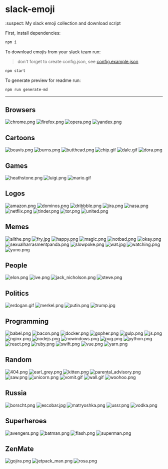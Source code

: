 
# slack-emoji
:suspect: My slack emoji collection and download script

First, install dependencies:
```sh
npm i
```

To download emojis from your slack team run:
> don't forget to create config.json, see [config.example.json](config.example.json)

```sh
npm start
```

To generate preview for readme run:
```sh
npm run generate-md
```

---

## Browsers

![chrome.png](emojis/Browsers/chrome.png)
![firefox.png](emojis/Browsers/firefox.png)
![opera.png](emojis/Browsers/opera.png)
![yandex.png](emojis/Browsers/yandex.png)

## Cartoons

![beavis.png](emojis/Cartoons/beavis.png)
![burns.png](emojis/Cartoons/burns.png)
![butthead.png](emojis/Cartoons/butthead.png)
![chip.gif](emojis/Cartoons/chip.gif)
![dale.gif](emojis/Cartoons/dale.gif)
![dora.png](emojis/Cartoons/dora.png)

## Games

![heathstone.png](emojis/Games/heathstone.png)
![luigi.png](emojis/Games/luigi.png)
![mario.gif](emojis/Games/mario.gif)

## Logos

![amazon.png](emojis/Logos/amazon.png)
![dominos.png](emojis/Logos/dominos.png)
![dribbble.png](emojis/Logos/dribbble.png)
![jira.png](emojis/Logos/jira.png)
![nasa.png](emojis/Logos/nasa.png)
![netflix.png](emojis/Logos/netflix.png)
![tinder.png](emojis/Logos/tinder.png)
![tor.png](emojis/Logos/tor.png)
![united.png](emojis/Logos/united.png)

## Memes

![allthe.png](emojis/Memes/allthe.png)
![fry.jpg](emojis/Memes/fry.jpg)
![happy.png](emojis/Memes/happy.png)
![magic.png](emojis/Memes/magic.png)
![notbad.png](emojis/Memes/notbad.png)
![okay.png](emojis/Memes/okay.png)
![sexualharrasmentpanda.png](emojis/Memes/sexualharrasmentpanda.png)
![slowpoke.png](emojis/Memes/slowpoke.png)
![wat.jpg](emojis/Memes/wat.jpg)
![watching.png](emojis/Memes/watching.png)
![yuno.png](emojis/Memes/yuno.png)

## People

![elon.png](emojis/People/elon.png)
![ive.png](emojis/People/ive.png)
![jack_nicholson.png](emojis/People/jack_nicholson.png)
![steve.png](emojis/People/steve.png)

## Politics

![erdogan.gif](emojis/Politics/erdogan.gif)
![merkel.png](emojis/Politics/merkel.png)
![putin.png](emojis/Politics/putin.png)
![trump.jpg](emojis/Politics/trump.jpg)

## Programming

![babel.png](emojis/Programming/babel.png)
![bacon.png](emojis/Programming/bacon.png)
![docker.png](emojis/Programming/docker.png)
![gopher.png](emojis/Programming/gopher.png)
![gulp.png](emojis/Programming/gulp.png)
![js.png](emojis/Programming/js.png)
![nginx.png](emojis/Programming/nginx.png)
![nodejs.png](emojis/Programming/nodejs.png)
![nowindows.png](emojis/Programming/nowindows.png)
![pug.png](emojis/Programming/pug.png)
![python.png](emojis/Programming/python.png)
![react.png](emojis/Programming/react.png)
![ruby.png](emojis/Programming/ruby.png)
![swift.png](emojis/Programming/swift.png)
![vue.png](emojis/Programming/vue.png)
![yarn.png](emojis/Programming/yarn.png)

## Random

![404.png](emojis/Random/404.png)
![earl_grey.png](emojis/Random/earl_grey.png)
![kitten.png](emojis/Random/kitten.png)
![parental_advisory.png](emojis/Random/parental_advisory.png)
![saw.png](emojis/Random/saw.png)
![unicorn.png](emojis/Random/unicorn.png)
![vomit.gif](emojis/Random/vomit.gif)
![wall.gif](emojis/Random/wall.gif)
![woohoo.png](emojis/Random/woohoo.png)

## Russia

![borscht.png](emojis/Russia/borscht.png)
![escobar.jpg](emojis/Russia/escobar.jpg)
![matryoshka.png](emojis/Russia/matryoshka.png)
![ussr.png](emojis/Russia/ussr.png)
![vodka.png](emojis/Russia/vodka.png)

## Superheroes

![avengers.png](emojis/Superheroes/avengers.png)
![batman.png](emojis/Superheroes/batman.png)
![flash.png](emojis/Superheroes/flash.png)
![superman.png](emojis/Superheroes/superman.png)

## ZenMate

![gojira.png](emojis/ZenMate/gojira.png)
![jetpack_man.png](emojis/ZenMate/jetpack_man.png)
![rosa.png](emojis/ZenMate/rosa.png)
